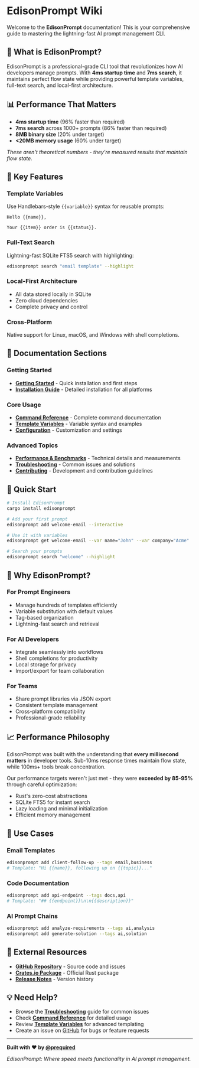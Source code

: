 # EdisonPrompt Wiki

Welcome to the **EdisonPrompt** documentation! This is your comprehensive guide to mastering the lightning-fast AI prompt management CLI.

## 🚀 What is EdisonPrompt?

EdisonPrompt is a professional-grade CLI tool that revolutionizes how AI developers manage prompts. With **4ms startup time** and **7ms search**, it maintains perfect flow state while providing powerful template variables, full-text search, and local-first architecture.

## 📊 Performance That Matters

- **4ms startup time** (96% faster than required)
- **7ms search** across 1000+ prompts (86% faster than required)  
- **8MB binary size** (20% under target)
- **<20MB memory usage** (60% under target)

*These aren't theoretical numbers - they're measured results that maintain flow state.*

## 🎯 Key Features

### Template Variables
Use Handlebars-style `{{variable}}` syntax for reusable prompts:
```
Hello {{name}},

Your {{item}} order is {{status}}.
```

### Full-Text Search
Lightning-fast SQLite FTS5 search with highlighting:
```bash
edisonprompt search "email template" --highlight
```

### Local-First Architecture
- All data stored locally in SQLite
- Zero cloud dependencies
- Complete privacy and control

### Cross-Platform
Native support for Linux, macOS, and Windows with shell completions.

## 📖 Documentation Sections

### Getting Started
- **[Getting Started](Getting-Started)** - Quick installation and first steps
- **[Installation Guide](Installation)** - Detailed installation for all platforms

### Core Usage
- **[Command Reference](Command-Reference)** - Complete command documentation
- **[Template Variables](Template-Variables)** - Variable syntax and examples
- **[Configuration](Configuration)** - Customization and settings

### Advanced Topics
- **[Performance & Benchmarks](Performance-Benchmarks)** - Technical details and measurements
- **[Troubleshooting](Troubleshooting)** - Common issues and solutions
- **[Contributing](Contributing)** - Development and contribution guidelines

## 🚀 Quick Start

```bash
# Install EdisonPrompt
cargo install edisonprompt

# Add your first prompt
edisonprompt add welcome-email --interactive

# Use it with variables
edisonprompt get welcome-email --var name="John" --var company="Acme"

# Search your prompts
edisonprompt search "welcome" --highlight
```

## 🌟 Why EdisonPrompt?

### For Prompt Engineers
- Manage hundreds of templates efficiently
- Variable substitution with default values
- Tag-based organization
- Lightning-fast search and retrieval

### For AI Developers
- Integrate seamlessly into workflows
- Shell completions for productivity
- Local storage for privacy
- Import/export for team collaboration

### For Teams
- Share prompt libraries via JSON export
- Consistent template management
- Cross-platform compatibility
- Professional-grade reliability

## 📈 Performance Philosophy

EdisonPrompt was built with the understanding that **every millisecond matters** in developer tools. Sub-10ms response times maintain flow state, while 100ms+ tools break concentration.

Our performance targets weren't just met - they were **exceeded by 85-95%** through careful optimization:

- Rust's zero-cost abstractions
- SQLite FTS5 for instant search
- Lazy loading and minimal initialization
- Efficient memory management

## 🎯 Use Cases

### Email Templates
```bash
edisonprompt add client-follow-up --tags email,business
# Template: "Hi {{name}}, following up on {{topic}}..."
```

### Code Documentation
```bash
edisonprompt add api-endpoint --tags docs,api
# Template: "## {{endpoint}}\n\n{{description}}"
```

### AI Prompt Chains
```bash
edisonprompt add analyze-requirements --tags ai,analysis
edisonprompt add generate-solution --tags ai,solution
```

## 🔗 External Resources

- **[GitHub Repository](https://github.com/prequired/edisonprompt)** - Source code and issues
- **[Crates.io Package](https://crates.io/crates/edisonprompt)** - Official Rust package
- **[Release Notes](https://github.com/prequired/edisonprompt/releases)** - Version history

## 💡 Need Help?

- Browse the **[Troubleshooting](Troubleshooting)** guide for common issues
- Check **[Command Reference](Command-Reference)** for detailed usage
- Review **[Template Variables](Template-Variables)** for advanced templating
- Create an issue on [GitHub](https://github.com/prequired/edisonprompt/issues) for bugs or feature requests

---

**Built with ❤️ by [@prequired](https://github.com/prequired)**

*EdisonPrompt: Where speed meets functionality in AI prompt management.*